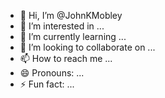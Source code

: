 - 👋 Hi, I’m @JohnKMobley
- 👀 I’m interested in ...
- 🌱 I’m currently learning ...
- 💞️ I’m looking to collaborate on ...
- 📫 How to reach me ...
- 😄 Pronouns: ...
- ⚡ Fun fact: ...

<!---
JohnKMobley/JohnKMobley is a ✨ special ✨ repository because its `README.md` (this file) appears on your GitHub profile.
You can click the Preview link to take a look at your changes.
--->
